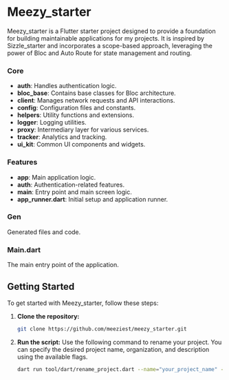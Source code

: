 # Meezy_starter

Meezy_starter is a Flutter starter project designed to provide a foundation for building
maintainable applications for my projects. It is inspired by Sizzle_starter and incorporates a scope-based approach, 
leveraging the power of Bloc and Auto Route for state management and routing. 

### Core

- **auth**: Handles authentication logic.
- **bloc_base**: Contains base classes for Bloc architecture.
- **client**: Manages network requests and API interactions.
- **config**: Configuration files and constants.
- **helpers**: Utility functions and extensions.
- **logger**: Logging utilities.
- **proxy**: Intermediary layer for various services.
- **tracker**: Analytics and tracking.
- **ui_kit**: Common UI components and widgets.

### Features

- **app**: Main application logic.
- **auth**: Authentication-related features.
- **main**: Entry point and main screen logic.
- **app_runner.dart**: Initial setup and application runner.

### Gen

Generated files and code.

### Main.dart

The main entry point of the application.

## Getting Started

To get started with Meezy_starter, follow these steps:

1. **Clone the repository:**

   ```bash
   git clone https://github.com/meeziest/meezy_starter.git

2. **Run the script:** Use the following command to rename your project. You can specify the desired project name, organization, and description using the available flags.

   ```bash
   dart run tool/dart/rename_project.dart --name="your_project_name" --organization="your_organization" --description="your_project_description"
